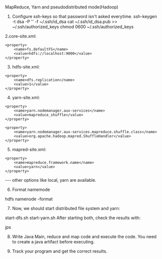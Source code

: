 MapReduce, Yarn and pseudodistributed mode(Hadoop)

1. Configure ssh-keys so that password isn't asked everytime.
ssh-keygen -t dsa -P '' -f ~/.ssh/id_dsa
cat ~/.ssh/id_dsa.pub >> ~/.ssh/authorized_keys
chmod 0600 ~/.ssh/authorized_keys

2.core-site.xml:

<configuration>

    <property>
        <name>fs.defaultFS</name>
        <value>hdfs://localhost:9000</value>
    </property>

</configuration>

3. hdfs-site.xml:

<configuration>

    <property>
        <name>dfs.replication</name>
        <value>1</value>
    </property>
</configuration>

4. yarn-site.xml:

<configuration>

    <property>
        <name>yarn.nodemanager.aux-services</name>
        <value>mapreduce_shuffle</value>
    </property>

    <property>
        <name>yarn.nodemanager.aux-services.mapreduce.shuffle.class</name>
        <value>org.apache.hadoop.mapred.ShuffleHandler</value>
    </property>

</configuration>

5. mapred-site.xml:

<configuration>

    <property>
        <name>mapreduce.framework.name</name>
        <value>yarn</value>
    </property>

</configuration>

--- other options like local, yarn are available.


6. Format namemode

hdfs namenode -format

7. Now, we should start distributed file system and yarn:

start-dfs.sh
start-yarn.sh
After starting both, check the results with:

jps

8. Write Java Main, reduce and map code and execute the code. You need to create a java artifact before executing.

9. Track your program and get the correct results.
 
